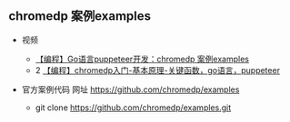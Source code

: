 
## chromedp 案例examples

- 视频
    - [【编程】Go语言puppeteer开发：chromedp 案例examples](https://www.bilibili.com/video/BV1xX4y1F7K3/)
    - 2 [【编程】chromedp入门-基本原理-关键函数，go语言，puppeteer](https://www.bilibili.com/video/BV1tU4y177fn/)



- 官方案例代码 网址 https://github.com/chromedp/examples
    - git clone https://github.com/chromedp/examples.git

